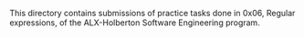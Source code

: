 This directory contains submissions of practice tasks done in 0x06, Regular expressions, of the ALX-Holberton Software Engineering program.
